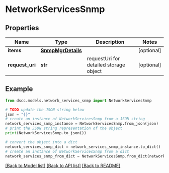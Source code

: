 # NetworkServicesSnmp


## Properties

Name | Type | Description | Notes
------------ | ------------- | ------------- | -------------
**items** | [**SnmpMgrDetails**](SnmpMgrDetails.md) |  | [optional] 
**request_uri** | **str** | requestUri for detailed storage object               | [optional] 

## Example

```python
from dscc.models.network_services_snmp import NetworkServicesSnmp

# TODO update the JSON string below
json = "{}"
# create an instance of NetworkServicesSnmp from a JSON string
network_services_snmp_instance = NetworkServicesSnmp.from_json(json)
# print the JSON string representation of the object
print(NetworkServicesSnmp.to_json())

# convert the object into a dict
network_services_snmp_dict = network_services_snmp_instance.to_dict()
# create an instance of NetworkServicesSnmp from a dict
network_services_snmp_from_dict = NetworkServicesSnmp.from_dict(network_services_snmp_dict)
```
[[Back to Model list]](../README.md#documentation-for-models) [[Back to API list]](../README.md#documentation-for-api-endpoints) [[Back to README]](../README.md)


